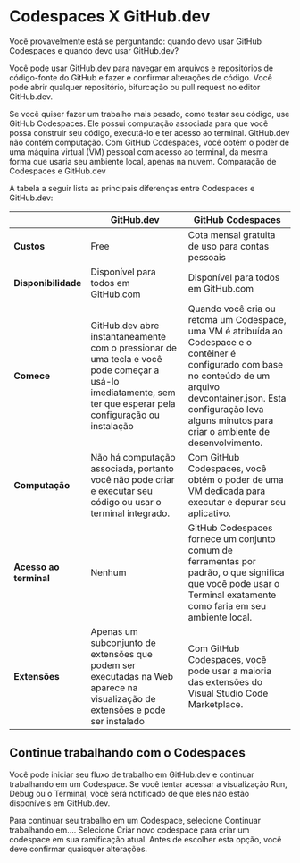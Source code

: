# Codespaces X GitHub.dev
 
 

Você provavelmente está se perguntando: quando devo usar GitHub Codespaces e quando devo usar GitHub.dev?

Você pode usar GitHub.dev para navegar em arquivos e repositórios de código-fonte do GitHub e fazer e confirmar alterações de código. Você pode abrir qualquer repositório, bifurcação ou pull request no editor GitHub.dev.

Se você quiser fazer um trabalho mais pesado, como testar seu código, use GitHub Codespaces. Ele possui computação associada para que você possa construir seu código, executá-lo e ter acesso ao terminal. GitHub.dev não contém computação. Com GitHub Codespaces, você obtém o poder de uma máquina virtual (VM) pessoal com acesso ao terminal, da mesma forma que usaria seu ambiente local, apenas na nuvem. Comparação de Codespaces e GitHub.dev

A tabela a seguir lista as principais diferenças entre Codespaces e GitHub.dev:

| | GitHub.dev | GitHub Codespaces |
|---|---|---|
| **Custos** | Free | Cota mensal gratuita de uso para contas pessoais |
| **Disponibilidade** | Disponível para todos em GitHub.com | Disponível para todos em GitHub.com |
| **Comece** | GitHub.dev abre instantaneamente com o pressionar de uma tecla e você pode começar a usá-lo imediatamente, sem ter que esperar pela configuração ou instalação | Quando você cria ou retoma um Codespace, uma VM é atribuída ao Codespace e o contêiner é configurado com base no conteúdo de um arquivo devcontainer.json. Esta configuração leva alguns minutos para criar o ambiente de desenvolvimento. |
| **Computação** | Não há computação associada, portanto você não pode criar e executar seu código ou usar o terminal integrado. | Com GitHub Codespaces, você obtém o poder de uma VM dedicada para executar e depurar seu aplicativo. |
| **Acesso ao terminal** | Nenhum | GitHub Codespaces fornece um conjunto comum de ferramentas por padrão, o que significa que você pode usar o Terminal exatamente como faria em seu ambiente local. |
| **Extensões** | Apenas um subconjunto de extensões que podem ser executadas na Web aparece na visualização de extensões e pode ser instalado | Com GitHub Codespaces, você pode usar a maioria das extensões do Visual Studio Code Marketplace. |

## Continue trabalhando com o Codespaces

Você pode iniciar seu fluxo de trabalho em GitHub.dev e continuar trabalhando em um Codespace. Se você tentar acessar a visualização Run, Debug ou o Terminal, você será notificado de que eles não estão disponíveis em GitHub.dev.

Para continuar seu trabalho em um Codespace, selecione Continuar trabalhando em…. Selecione Criar novo codespace para criar um codespace em sua ramificação atual. Antes de escolher esta opção, você deve confirmar quaisquer alterações.